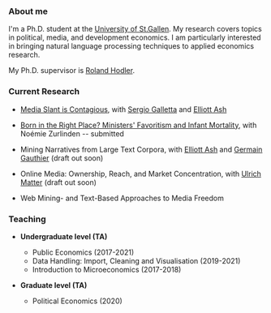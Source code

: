 ### About me

I'm a Ph.D. student at the [University of St.Gallen](https://www.unisg.ch/). My research covers topics in political, media, and development economics. I am particularly interested in bringing natural language processing techniques to applied economics research.

My Ph.D. supervisor is [Roland Hodler](https://sites.google.com/view/rolandhodler).

### Current Research

- [Media Slant is Contagious](https://papers.ssrn.com/sol3/papers.cfm?abstract_id=3712218), with [Sergio Galletta](http://sergio-galletta.com/) and [Elliott Ash](https://elliottash.com/)

- [Born in the Right Place? Ministers' Favoritism and Infant Mortality](https://www.dropbox.com/s/n0897djcnbxdw2h/widmer_zurlinden_2021.pdf?dl=0), with Noémie Zurlinden -- submitted

- Mining Narratives from Large Text Corpora, with [Elliott Ash](https://elliottash.com/) and [Germain Gauthier](https://pinchofdata.github.io/germaingauthier/) (draft out soon)

- Online Media: Ownership, Reach, and Market Concentration, with [Ulrich Matter](https://umatter.github.io/) (draft out soon)

- Web Mining- and Text-Based Approaches to Media Freedom

### Teaching

- **Undergraduate level (TA)**
  - Public Economics (2017-2021)
  - Data Handling: Import, Cleaning and Visualisation (2019-2021)
  - Introduction to Microeconomics (2017-2018)

- **Graduate level (TA)**
  - Political Economics (2020)
